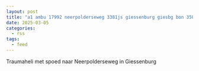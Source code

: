```yaml
---
layout: post
title: "a1 ambu 17992 neerpolderseweg 3381js giessenburg giesbg bon 35000"
date: 2025-03-05
categories: 
  - rss
tags: 
  - feed
---
```


Traumaheli met spoed naar Neerpolderseweg in Giessenburg
